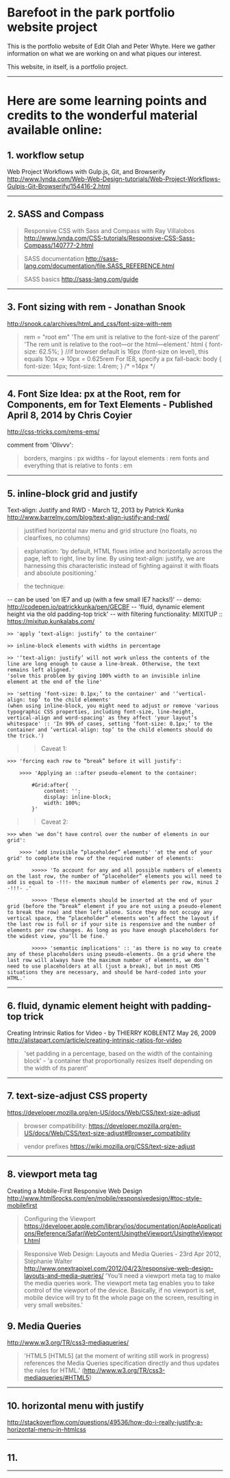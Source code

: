 # Barefoot in the park portfolio website project

This is the portfolio website of Edit Olah and Peter Whyte.
Here we gather information on what we are working on and what piques our interest.

This website, in itself, is a portfolio project.

_______________________________________________________


# Here are some learning points and credits to the wonderful material available online:

## 1. workflow setup
Web Project Workflows with Gulp.js, Git, and Browserify
http://www.lynda.com/Web-Web-Design-tutorials/Web-Project-Workflows-Gulpjs-Git-Browserify/154416-2.html

- - - - - - - - - - - - - -

## 2. SASS and Compass
> Responsive CSS with Sass and Compass with Ray Villalobos
http://www.lynda.com/CSS-tutorials/Responsive-CSS-Sass-Compass/140777-2.html

> SASS documentation
http://sass-lang.com/documentation/file.SASS_REFERENCE.html

> SASS basics
http://sass-lang.com/guide

- - - - - - - - - - - - - -

## 3. Font sizing with rem - Jonathan Snook
http://snook.ca/archives/html_and_css/font-size-with-rem

> rem = "root em"
> 'The em unit is relative to the font-size of the parent'
> 'The rem unit is relative to the root—or the html—element.'
> html { font-size: 62.5%; } //if browser default is 16px (font-size on <html> level), this equals 10px -> 10px = 0.625rem
> For IE8, specify a px fall-back:
	body { font-size: 14px; font-size: 1.4rem; } /* =14px */

- - - - - - - - - - - - - -
	
## 4. Font Size Idea: px at the Root, rem for Components, em for Text Elements - Published April 8, 2014 by Chris Coyier
http://css-tricks.com/rems-ems/

comment from 'Olivvv':
> borders, margins									: px
> widths - for layout elements						: rem
> fonts and everything that is relative to fonts	: em

- - - - - - - - - - - - - -

## 5. inline-block grid and justify
Text-align: Justify and RWD - March 12, 2013 by Patrick Kunka
http://www.barrelny.com/blog/text-align-justify-and-rwd/

> justified horizontal nav menu and grid structure (no floats, no clearfixes, no columns)

> explanation: 'by default, HTML flows inline and horizontally across the page, left to right, line by line. By using text-align: justify, we are harnessing this characteristic instead of fighting against it with floats and absolute positioning.'

> the technique:

 -- can be used 'on IE7 and up (with a few small IE7 hacks!)'
 -- demo: http://codepen.io/patrickkunka/pen/GECBF -- 'fluid, dynamic element height via the old padding-top trick'
 -- with filtering functionality: MIXITUP :: https://mixitup.kunkalabs.com/
 
	>> 'apply ‘text-align: justify’ to the container'

	>> inline-block elements with widths in percentage 

	>> '‘text-align: justify’ will not work unless the contents of the line are long enough to cause a line-break. Otherwise, the text remains left aligned.'
	'solve this problem by giving 100% width to an invisible inline element at the end of the line'

	>> 'setting ‘font-size: 0.1px;’ to the container' and '‘vertical-align: top’ to the child elements'
	(when using inline-block, you might need to adjust or remove 'various typographic CSS properties, including font-size, line-height, vertical-align and word-spacing' as they affect 'your layout’s whitespace' :: 'In 99% of cases, setting ‘font-size: 0.1px;’ to the container and ‘vertical-align: top’ to the child elements should do the trick.')

>> Caveat 1:

	>>> 'forcing each row to “break” before it will justify':
	
		>>>> 'Applying an ::after pseudo-element to the container:
		
			#Grid:after{
				content: '';
				display: inline-block;
				width: 100%;
			}'
			
>> Caveat 2:

	>>> when 'we don’t have control over the number of elements in our grid':
	
		>>>> 'add invisible “placeholder” elements' 'at the end of your grid' to complete the row of the required number of elements:
		
			>>>>> 'To account for any and all possible numbers of elements on the last row, the number of “placeholder” elements you will need to add is equal to -!!!- the maximum number of elements per row, minus 2 -!!!- .'
			
			>>>>> 'These elements should be inserted at the end of your grid (before the “break” element if you are not using a pseudo-element to break the row) and then left alone. Since they do not occupy any vertical space, the “placeholder” elements won’t affect the layout if the last row is full or if your site is responsive and the number of elements per row changes. As long as you have enough placeholders for the widest view, you’ll be fine.'
			
			>>>>> 'semantic implications' :: 'as there is no way to create any of these placeholders using pseudo-elements. On a grid where the last row will always have the maximum number of elements, we don’t need to use placeholders at all (just a break), but in most CMS situations they are necessary, and should be hard-coded into your HTML.'

- - - - - - - - - - - - - -

## 6. fluid, dynamic element height with padding-top trick
Creating Intrinsic Ratios for Video - by THIERRY KOBLENTZ May 26, 2009
http://alistapart.com/article/creating-intrinsic-ratios-for-video
> 'set padding in a percentage, based on the width of the containing block' - 'a container that proportionally resizes itself depending on the width of its parent'

- - - - - - - - - - - - - -

## 7. text-size-adjust CSS property
https://developer.mozilla.org/en-US/docs/Web/CSS/text-size-adjust

> browser compatibility:
https://developer.mozilla.org/en-US/docs/Web/CSS/text-size-adjust#Browser_compatibility

> vendor prefixes
https://wiki.mozilla.org/CSS/text-size-adjust

- - - - - - - - - - - - - -

## 8. viewport meta tag
Creating a Mobile-First Responsive Web Design
http://www.html5rocks.com/en/mobile/responsivedesign/#toc-style-mobilefirst
<meta name="viewport" content="width=device-width, initial-scale=1" />


> Configuring the Viewport
https://developer.apple.com/library/ios/documentation/AppleApplications/Reference/SafariWebContent/UsingtheViewport/UsingtheViewport.html

>Responsive Web Design: Layouts and Media Queries - 23rd Apr 2012, Stéphanie Walter
http://www.onextrapixel.com/2012/04/23/responsive-web-design-layouts-and-media-queries/
'You’ll need a viewport meta tag to make the media queries work. The viewport meta tag enables you to take control of the viewport of the device. Basically, if no viewport is set, mobile device will try to fit the whole page on the screen, resulting in very small websites.'



## 9. Media Queries
http://www.w3.org/TR/css3-mediaqueries/

> 'HTML5 [HTML5] (at the moment of writing still work in progress) references the Media Queries specification directly and thus updates the rules for HTML.' (http://www.w3.org/TR/css3-mediaqueries/#HTML5)

- - - - - - - - - - - - - -

## 10. horizontal menu  with justify
http://stackoverflow.com/questions/49536/how-do-i-really-justify-a-horizontal-menu-in-htmlcss

- - - - - - - - - - - - - -

## 11. 
- - - - - - - - - - - - - -
